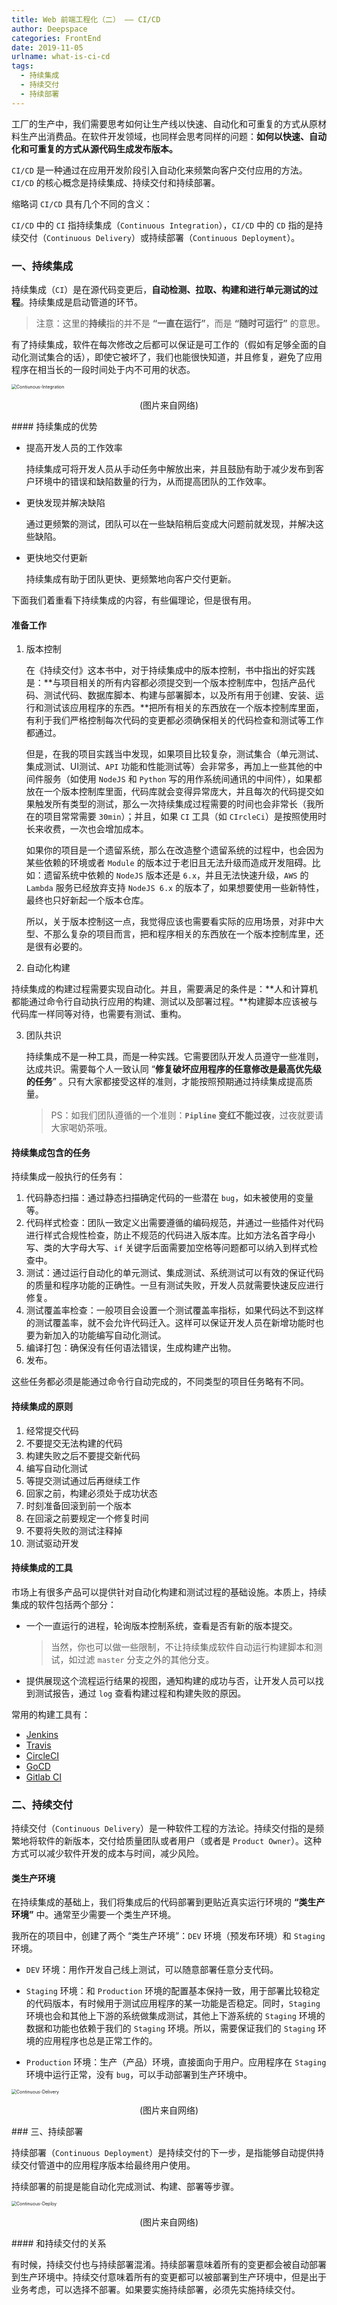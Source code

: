 ```yaml
---
title: Web 前端工程化（二） —— CI/CD
author: Deepspace
categories: FrontEnd
date: 2019-11-05
urlname: what-is-ci-cd
tags:
  - 持续集成
  - 持续交付
  - 持续部署
---
```


工厂的生产中，我们需要思考如何让生产线以快速、自动化和可重复的方式从原材料生产出消费品。在软件开发领域，也同样会思考同样的问题：**如何以快速、自动化和可重复的方式从源代码生成发布版本。** 

`CI/CD` 是一种通过在应用开发阶段引入自动化来频繁向客户交付应用的方法。`CI/CD` 的核心概念是持续集成、持续交付和持续部署。

缩略词 `CI/CD` 具有几个不同的含义：

`CI/CD` 中的 `CI` 指持续集成（`Continuous Integration`），`CI/CD` 中的 `CD` 指的是持续交付（`Continuous Delivery`）或持续部署（`Continuous Deployment`）。

<!-- more -->

### 一、持续集成

持续集成（`CI`）是在源代码变更后，**自动检测、拉取、构建和进行单元测试的过程**。持续集成是启动管道的环节。

> 注意：这里的**持续**指的并不是 **“一直在运行”**，而是 **“随时可运行”** 的意思。

有了持续集成，软件在每次修改之后都可以保证是可工作的（假如有足够全面的自动化测试集合的话），即使它被坏了，我们也能很快知道，并且修复，避免了应用程序在相当长的一段时间处于内不可用的状态。

<img src="https://github.com/IDeepspace/ImageHosting/raw/master/FrontEnd/Contiunous-Integration.png" alt="Contiunous-Integration" style="zoom:50%;" />

<p align="center">(图片来自网络)</p>
#### 持续集成的优势

- 提高开发人员的工作效率

  持续集成可将开发人员从手动任务中解放出来，并且鼓励有助于减少发布到客户环境中的错误和缺陷数量的行为，从而提高团队的工作效率。

- 更快发现并解决缺陷

  通过更频繁的测试，团队可以在一些缺陷稍后变成大问题前就发现，并解决这些缺陷。

- 更快地交付更新

  持续集成有助于团队更快、更频繁地向客户交付更新。



下面我们着重看下持续集成的内容，有些偏理论，但是很有用。

#### 准备工作

1. 版本控制

   在《持续交付》这本书中，对于持续集成中的版本控制，书中指出的好实践是：**与项目相关的所有内容都必须提交到一个版本控制库中，包括产品代码、测试代码、数据库脚本、构建与部署脚本，以及所有用于创建、安装、运行和测试该应用程序的东西。**把所有相关的东西放在一个版本控制库里面，有利于我们严格控制每次代码的变更都必须确保相关的代码检查和测试等工作都通过。

   但是，在我的项目实践当中发现，如果项目比较复杂，测试集合（单元测试、集成测试、UI测试、`API` 功能和性能测试等）会非常多，再加上一些其他的中间件服务（如使用 `NodeJS` 和 `Python` 写的用作系统间通讯的中间件），如果都放在一个版本控制库里面，代码库就会变得异常庞大，并且每次的代码提交如果触发所有类型的测试，那么一次持续集成过程需要的时间也会非常长（我所在的项目常常需要 `30min`）；并且，如果 `CI` 工具（如 `CIrcleCi`）是按照使用时长来收费，一次也会增加成本。

   如果你的项目是一个遗留系统，那么在改造整个遗留系统的过程中，也会因为某些依赖的环境或者 `Module` 的版本过于老旧且无法升级而造成开发阻碍。比如：遗留系统中依赖的 `NodeJS` 版本还是 `6.x`，并且无法快速升级，`AWS` 的 `Lambda` 服务已经放弃支持 `NodeJS 6.x` 的版本了，如果想要使用一些新特性，最终也只好新起一个版本仓库。

   所以，关于版本控制这一点，我觉得应该也需要看实际的应用场景，对非中大型、不那么复杂的项目而言，把和程序相关的东西放在一个版本控制库里，还是很有必要的。

2. 自动化构建

  持续集成的构建过程需要实现自动化。并且，需要满足的条件是：**人和计算机都能通过命令行自动执行应用的构建、测试以及部署过程。**构建脚本应该被与代码库一样同等对待，也需要有测试、重构。

3. 团队共识

   持续集成不是一种工具，而是一种实践。它需要团队开发人员遵守一些准则，达成共识。需要每个人一致认同 “**修复破坏应用程序的任意修改是最高优先级的任务**” 。只有大家都接受这样的准则，才能按照预期通过持续集成提高质量。

   > PS：如我们团队遵循的一个准则：**`Pipline` 变红不能过夜**，过夜就要请大家喝奶茶哦。



#### 持续集成包含的任务

持续集成一般执行的任务有：

1. 代码静态扫描：通过静态扫描确定代码的一些潜在 `bug`，如未被使用的变量等。
2. 代码样式检查：团队一致定义出需要遵循的编码规范，并通过一些插件对代码进行样式合规性检查，防止不规范的代码进入版本库。比如方法名首字母小写、类的大字母大写、`if` 关键字后面需要加空格等问题都可以纳入到样式检查中。
3. 测试：通过运行自动化的单元测试、集成测试、系统测试可以有效的保证代码的质量和程序功能的正确性。一旦有测试失败，开发人员就需要快速反应进行修复。
4. 测试覆盖率检查：一般项目会设置一个测试覆盖率指标，如果代码达不到这样的测试覆盖率，就不会允许代码迁入。这样可以保证开发人员在新增功能时也要为新加入的功能编写自动化测试。
5. 编译打包：确保没有任何语法错误，生成构建产出物。
6. 发布。

这些任务都必须是能通过命令行自动完成的，不同类型的项目任务略有不同。



#### 持续集成的原则

1. 经常提交代码
2. 不要提交无法构建的代码
3. 构建失败之后不要提交新代码
4. 编写自动化测试
5. 等提交测试通过后再继续工作
6. 回家之前，构建必须处于成功状态
7. 时刻准备回滚到前一个版本
8. 在回滚之前要规定一个修复时间
9. 不要将失败的测试注释掉
10. 测试驱动开发



#### 持续集成的工具

市场上有很多产品可以提供针对自动化构建和测试过程的基础设施。本质上，持续集成的软件包括两个部分：

- 一个一直运行的进程，轮询版本控制系统，查看是否有新的版本提交。

  > 当然，你也可以做一些限制，不让持续集成软件自动运行构建脚本和测试，如过滤 `master` 分支之外的其他分支。

- 提供展现这个流程运行结果的视图，通知构建的成功与否，让开发人员可以找到测试报告，通过 `log` 查看构建过程和构建失败的原因。

常用的构建工具有：

- [Jenkins](http://jenkins-ci.org/)
- [Travis](https://travis-ci.com/)
- [CircleCI](https://circleci.com/)
- [GoCD](https://www.gocd.org/)
- [Gitlab CI](https://about.gitlab.com/product/continuous-integration/)



### 二、持续交付

持续交付（`Continuous Delivery`）是一种软件工程的方法论。持续交付指的是频繁地将软件的新版本，交付给质量团队或者用户（或者是 `Product Owner`）。这种方式可以减少软件开发的成本与时间，减少风险。



#### 类生产环境

在持续集成的基础上，我们将集成后的代码部署到更贴近真实运行环境的 **“类生产环境”** 中。通常至少需要一个类生产环境。

我所在的项目中，创建了两个 “类生产环境”：`DEV` 环境（预发布环境）和 `Staging` 环境。

- `DEV` 环境：用作开发自己线上测试，可以随意部署任意分支代码。

- `Staging` 环境：和 `Production` 环境的配置基本保持一致，用于部署比较稳定的代码版本，有时候用于测试应用程序的某一功能是否稳定。同时，`Staging` 环境也会和其他上下游的系统做集成测试，其他上下游系统的 `Staging` 环境的数据和功能也依赖于我们的 `Staging` 环境。所以，需要保证我们的 `Staging` 环境的应用程序也总是正常工作的。

- `Production` 环境：生产（产品）环境，直接面向于用户。应用程序在 `Staging` 环境中运行正常，没有 `bug`，可以手动部署到生产环境中。


<img src="https://github.com/IDeepspace/ImageHosting/raw/master/FrontEnd/Continuous-Delivery.png" alt="Continuous-Delivery" style="zoom: 50%;" />

<p align="center">(图片来自网络)</p>
### 三、持续部署

持续部署（`Continuous Deployment`）是持续交付的下一步，是指能够自动提供持续交付管道中的应用程序版本给最终用户使用。

持续部署的前提是能自动化完成测试、构建、部署等步骤。

<img src="https://github.com/IDeepspace/ImageHosting/raw/master/FrontEnd/Continuous-Deploy.png" alt="Continuous-Deploy" style="zoom:50%;" />

<p align="center">(图片来自网络)</p>
#### 和持续交付的关系

有时候，持续交付也与持续部署混淆。持续部署意味着所有的变更都会被自动部署到生产环境中。持续交付意味着所有的变更都可以被部署到生产环境中，但是出于业务考虑，可以选择不部署。如果要实施持续部署，必须先实施持续交付。
